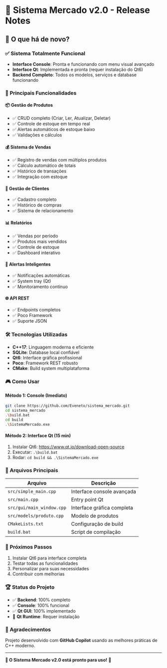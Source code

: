 # 🎉 Sistema Mercado v2.0 - Release Notes

## 🚀 **O que há de novo?**

### ✅ **Sistema Totalmente Funcional**
- **Interface Console**: Pronta e funcionando com menu visual avançado
- **Interface Qt**: Implementada e pronta (requer instalação do Qt6)
- **Backend Completo**: Todos os modelos, serviços e database funcionando

### 🎯 **Principais Funcionalidades**

#### 📦 **Gestão de Produtos**
- ✅ CRUD completo (Criar, Ler, Atualizar, Deletar)
- ✅ Controle de estoque em tempo real
- ✅ Alertas automáticos de estoque baixo
- ✅ Validações e cálculos

#### 💰 **Sistema de Vendas**
- ✅ Registro de vendas com múltiplos produtos
- ✅ Cálculo automático de totais
- ✅ Histórico de transações
- ✅ Integração com estoque

#### 👥 **Gestão de Clientes**
- ✅ Cadastro completo
- ✅ Histórico de compras
- ✅ Sistema de relacionamento

#### 📊 **Relatórios**
- ✅ Vendas por período
- ✅ Produtos mais vendidos
- ✅ Controle de estoque
- ✅ Dashboard interativo

#### 🔔 **Alertas Inteligentes**
- ✅ Notificações automáticas
- ✅ System tray (Qt)
- ✅ Monitoramento contínuo

#### 🌐 **API REST**
- ✅ Endpoints completos
- ✅ Poco Framework
- ✅ Suporte JSON

### 🛠 **Tecnologias Utilizadas**
- **C++17**: Linguagem moderna e eficiente
- **SQLite**: Database local confiável
- **Qt6**: Interface gráfica profissional
- **Poco**: Framework REST robusto
- **CMake**: Build system multiplataforma

### 🎮 **Como Usar**

#### **Método 1: Console (Imediato)**
```bash
git clone https://github.com/Eveneto/sistema_mercado.git
cd sistema_mercado
.\build.bat
cd build
.\SistemaMercado.exe
```

#### **Método 2: Interface Qt (15 min)**
1. Instalar Qt6: https://www.qt.io/download-open-source
2. Executar: `.\build.bat`
3. Rodar: `cd build && .\SistemaMercado.exe`

### 📁 **Arquivos Principais**

| Arquivo | Descrição |
|---------|-----------|
| `src/simple_main.cpp` | Interface console avançada |
| `src/main.cpp` | Entry point Qt |
| `src/gui/main_window.cpp` | Interface gráfica completa |
| `src/models/produto.cpp` | Modelo de produtos |
| `CMakeLists.txt` | Configuração de build |
| `build.bat` | Script de compilação |

### 🎯 **Próximos Passos**
1. Instalar Qt6 para interface completa
2. Testar todas as funcionalidades
3. Personalizar para suas necessidades
4. Contribuir com melhorias

### 🏆 **Status do Projeto**
- ✅ **Backend**: 100% completo
- ✅ **Console**: 100% funcional  
- ✅ **Qt GUI**: 100% implementado
- 🔶 **Qt Runtime**: Requer instalação

### 🙏 **Agradecimentos**
Projeto desenvolvido com **GitHub Copilot** usando as melhores práticas de C++ moderno.

---

**🎉 O Sistema Mercado v2.0 está pronto para uso!** 🎉
